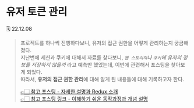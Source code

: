 # 유저 토큰 관리

🗓 22.12.08

> 프로젝트를 하나씩 진행하다보니, 유저의 접근 권한을 어떻게 관리하는지 궁금해졌다.  
> 지난번에 세션과 쿠키에 대해서 자료를 찾다보니, _`웹 스토리지`나 `쿠키`에 유저의 정보를 저장하지 않을까_ 라고 예측만 했었는데, 이번에 관련해서 포스팅을 찾아보게 되었다.  
> 따라서, **유저의 접근 권한 관리**에 대해 알게 된 내용들에 대해 기록하고자 한다.
>
> [👉🏻 참고 포스팅 - 자세한 설명과 Redux 소개](https://velog.io/@kim98111/Authentication)  
> [👉🏻 참고 포스팅 링크 - 이해하기 쉬운 동작과정과 개념 설명](https://hoime.tistory.com/94)

